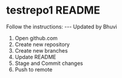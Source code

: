 # testrepo1 README
Follow the instructions:
--- Updated by Bhuvi
1. Open github.com
2. Create new repository
3. Create new branches
4. Update README 
5. Stage and Commit changes
6. Push to remote

